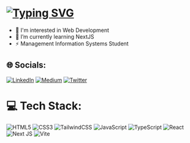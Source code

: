 <h1>
<a href="https://git.io/typing-svg"><img src="https://readme-typing-svg.demolab.com?font=Fira+Code&weight=500&size=21&duration=4000&pause=1000&color=35B6F1&background=26100800&random=false&width=435&height=40&lines=Hi%F0%9F%91%8B+I'm+Yusuf!;Frontend+Developer" alt="Typing SVG" /></a>
</h1>

* 🔭 I'm interested in Web Development<br>
* 🧠 I’m currently learning NextJS<br>
* ⚡ Management Information Systems Student


## 🌐 Socials:
[![LinkedIn](https://img.shields.io/badge/LinkedIn-%230077B5.svg?logo=linkedin&logoColor=white)](https://linkedin.com/in/yusuf-kitlik)  [![Medium](https://img.shields.io/badge/Medium-12100E?logo=medium&logoColor=white)](https://medium.com/@yusufktlk)  [![Twitter](https://img.shields.io/badge/Twitter-%231DA1F2.svg?logo=Twitter&logoColor=white)](https://twitter.com/yktlk) 

# 💻 Tech Stack:
![HTML5](https://img.shields.io/badge/html5-%23E34F26.svg?style=for-the-badge&logo=html5&logoColor=white) ![CSS3](https://img.shields.io/badge/css3-%231572B6.svg?style=for-the-badge&logo=css3&logoColor=white) ![TailwindCSS](https://img.shields.io/badge/tailwindcss-%2338B2AC.svg?style=for-the-badge&logo=tailwind-css&logoColor=white) ![JavaScript](https://img.shields.io/badge/javascript-%23323330.svg?style=for-the-badge&logo=javascript&logoColor=%23F7DF1E) ![TypeScript](https://img.shields.io/badge/typescript-%23007ACC.svg?style=for-the-badge&logo=typescript&logoColor=white) ![React](https://img.shields.io/badge/react-%2320232a.svg?style=for-the-badge&logo=react&logoColor=%2361DAFB) ![Next JS](https://img.shields.io/badge/Next-black?style=for-the-badge&logo=next.js&logoColor=white) ![Vite](https://img.shields.io/badge/vite-%23646CFF.svg?style=for-the-badge&logo=vite&logoColor=white)
